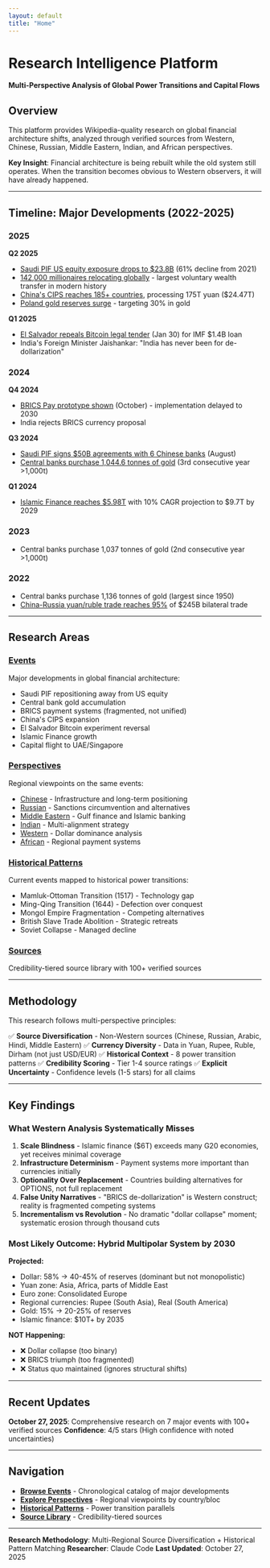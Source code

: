 ```yaml
---
layout: default
title: "Home"
---
```


# Research Intelligence Platform

**Multi-Perspective Analysis of Global Power Transitions and Capital Flows**

## Overview

This platform provides Wikipedia-quality research on global financial architecture shifts, analyzed through verified sources from Western, Chinese, Russian, Middle Eastern, Indian, and African perspectives.

**Key Insight**: Financial architecture is being rebuilt while the old system still operates. When the transition becomes obvious to Western observers, it will have already happened.

---

## Timeline: Major Developments (2022-2025)

### 2025

**Q2 2025**
- [Saudi PIF US equity exposure drops to $23.8B](/events/saudi-pif-repositioning) (61% decline from 2021)
- [142,000 millionaires relocating globally](/events/capital-flight-uae-singapore) - largest voluntary wealth transfer in modern history
- [China's CIPS reaches 185+ countries](/events/china-cips-expansion), processing 175T yuan ($24.47T)
- [Poland gold reserves surge](/events/central-bank-gold-accumulation-1000-tonnes-annually-for-three-consecutive-years) - targeting 30% in gold

**Q1 2025**
- [El Salvador repeals Bitcoin legal tender](/events/el-salvador-bitcoin-reversal) (Jan 30) for IMF $1.4B loan
- India's Foreign Minister Jaishankar: "India has never been for de-dollarization"

### 2024

**Q4 2024**
- [BRICS Pay prototype shown](/events/brics-payment-systems) (October) - implementation delayed to 2030
- India rejects BRICS currency proposal

**Q3 2024**
- [Saudi PIF signs $50B agreements with 6 Chinese banks](/events/saudi-pif-repositioning) (August)
- [Central banks purchase 1,044.6 tonnes of gold](/events/central-bank-gold-2024) (3rd consecutive year >1,000t)

**Q1 2024**
- [Islamic Finance reaches $5.98T](/events/islamic-finance-growth) with 10% CAGR projection to $9.7T by 2029

### 2023

- Central banks purchase 1,037 tonnes of gold (2nd consecutive year >1,000t)

### 2022

- Central banks purchase 1,136 tonnes of gold (largest since 1950)
- [China-Russia yuan/ruble trade reaches 95%](/events/brics-payment-systems) of $245B bilateral trade

---

## Research Areas

### [Events](/events/)
Major developments in global financial architecture:
- Saudi PIF repositioning away from US equity
- Central bank gold accumulation
- BRICS payment systems (fragmented, not unified)
- China's CIPS expansion
- El Salvador Bitcoin experiment reversal
- Islamic Finance growth
- Capital flight to UAE/Singapore

### [Perspectives](/perspectives/)
Regional viewpoints on the same events:
- [Chinese](/perspectives/chinese) - Infrastructure and long-term positioning
- [Russian](/perspectives/russian) - Sanctions circumvention and alternatives
- [Middle Eastern](/perspectives/middle-eastern) - Gulf finance and Islamic banking
- [Indian](/perspectives/indian) - Multi-alignment strategy
- [Western](/perspectives/western) - Dollar dominance analysis
- [African](/perspectives/african) - Regional payment systems

### [Historical Patterns](/historical-patterns/)
Current events mapped to historical power transitions:
- Mamluk-Ottoman Transition (1517) - Technology gap
- Ming-Qing Transition (1644) - Defection over conquest
- Mongol Empire Fragmentation - Competing alternatives
- British Slave Trade Abolition - Strategic retreats
- Soviet Collapse - Managed decline

### [Sources](/sources)
Credibility-tiered source library with 100+ verified sources

---

## Methodology

This research follows multi-perspective principles:

✅ **Source Diversification** - Non-Western sources (Chinese, Russian, Arabic, Hindi, Middle Eastern)
✅ **Currency Diversity** - Data in Yuan, Rupee, Ruble, Dirham (not just USD/EUR)
✅ **Historical Context** - 8 power transition patterns
✅ **Credibility Scoring** - Tier 1-4 source ratings
✅ **Explicit Uncertainty** - Confidence levels (1-5 stars) for all claims

---

## Key Findings

### What Western Analysis Systematically Misses

1. **Scale Blindness** - Islamic finance ($6T) exceeds many G20 economies, yet receives minimal coverage
2. **Infrastructure Determinism** - Payment systems more important than currencies initially
3. **Optionality Over Replacement** - Countries building alternatives for OPTIONS, not full replacement
4. **False Unity Narratives** - "BRICS de-dollarization" is Western construct; reality is fragmented competing systems
5. **Incrementalism vs Revolution** - No dramatic "dollar collapse" moment; systematic erosion through thousand cuts

### Most Likely Outcome: Hybrid Multipolar System by 2030

**Projected:**
- Dollar: 58% → 40-45% of reserves (dominant but not monopolistic)
- Yuan zone: Asia, Africa, parts of Middle East
- Euro zone: Consolidated Europe
- Regional currencies: Rupee (South Asia), Real (South America)
- Gold: 15% → 20-25% of reserves
- Islamic finance: $10T+ by 2035

**NOT Happening:**
- ❌ Dollar collapse (too binary)
- ❌ BRICS triumph (too fragmented)
- ❌ Status quo maintained (ignores structural shifts)

---

## Recent Updates

**October 27, 2025**: Comprehensive research on 7 major events with 100+ verified sources
**Confidence**: 4/5 stars (High confidence with noted uncertainties)

---

## Navigation

- **[Browse Events](/events/)** - Chronological catalog of major developments
- **[Explore Perspectives](/perspectives/)** - Regional viewpoints by country/bloc
- **[Historical Patterns](/historical-patterns/)** - Power transition parallels
- **[Source Library](/sources)** - Credibility-tiered sources

---

**Research Methodology**: Multi-Regional Source Diversification + Historical Pattern Matching
**Researcher**: Claude Code
**Last Updated**: October 27, 2025
